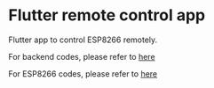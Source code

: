 # Flutter remote control app

Flutter app to control ESP8266 remotely.

For backend codes, please refer to [here](https://github.com/Steve-Zheng/backend_esp)

For ESP8266 codes, please refer to [here](https://github.com/Steve-Zheng/esp8266_remote_control)

